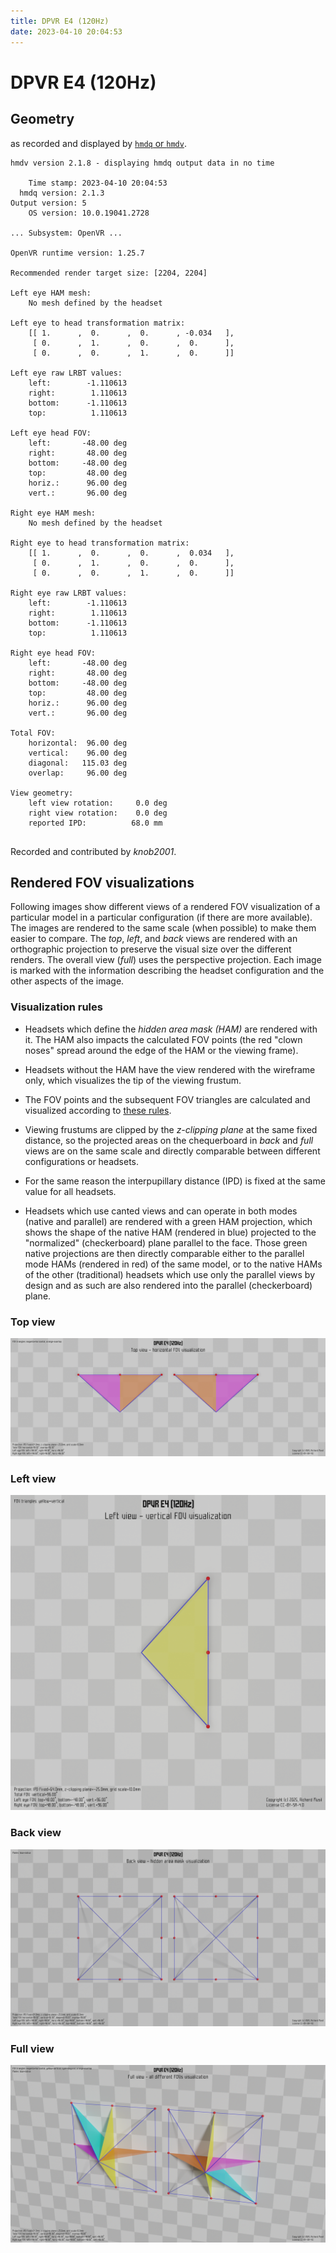 ```yaml
---
title: DPVR E4 (120Hz)
date: 2023-04-10 20:04:53
---
```

# DPVR E4 (120Hz)

## Geometry

as recorded and displayed by [`hmdq` or `hmdv`](https://github.com/risa2000/hmdq).
```
hmdv version 2.1.8 - displaying hmdq output data in no time

    Time stamp: 2023-04-10 20:04:53
  hmdq version: 2.1.3
Output version: 5
    OS version: 10.0.19041.2728

... Subsystem: OpenVR ...

OpenVR runtime version: 1.25.7

Recommended render target size: [2204, 2204]

Left eye HAM mesh:
    No mesh defined by the headset

Left eye to head transformation matrix:
    [[ 1.      ,  0.      ,  0.      , -0.034   ],
     [ 0.      ,  1.      ,  0.      ,  0.      ],
     [ 0.      ,  0.      ,  1.      ,  0.      ]]

Left eye raw LRBT values:
    left:        -1.110613
    right:        1.110613
    bottom:      -1.110613
    top:          1.110613

Left eye head FOV:
    left:       -48.00 deg
    right:       48.00 deg
    bottom:     -48.00 deg
    top:         48.00 deg
    horiz.:      96.00 deg
    vert.:       96.00 deg

Right eye HAM mesh:
    No mesh defined by the headset

Right eye to head transformation matrix:
    [[ 1.      ,  0.      ,  0.      ,  0.034   ],
     [ 0.      ,  1.      ,  0.      ,  0.      ],
     [ 0.      ,  0.      ,  1.      ,  0.      ]]

Right eye raw LRBT values:
    left:        -1.110613
    right:        1.110613
    bottom:      -1.110613
    top:          1.110613

Right eye head FOV:
    left:       -48.00 deg
    right:       48.00 deg
    bottom:     -48.00 deg
    top:         48.00 deg
    horiz.:      96.00 deg
    vert.:       96.00 deg

Total FOV:
    horizontal:  96.00 deg
    vertical:    96.00 deg
    diagonal:   115.03 deg
    overlap:     96.00 deg

View geometry:
    left view rotation:     0.0 deg
    right view rotation:    0.0 deg
    reported IPD:          68.0 mm


```
Recorded and contributed by _knob2001_.

## Rendered FOV visualizations

Following images show different views of a rendered FOV visualization of a
particular model in a particular configuration (if there are more available).
The images are rendered to the same scale (when possible) to make them easier
to compare. The _top_, _left_, and _back_ views are rendered with an
orthographic projection to preserve the visual size over the different renders.
The overall view (_full_) uses the perspective projection. Each image is marked
with the information describing the headset configuration and the other aspects
of the image.

### Visualization rules

* Headsets which define the _hidden area mask (HAM)_ are rendered with it. The
  HAM also impacts the calculated FOV points (the red "clown noses" spread
  around the edge of the HAM or the viewing frame).

* Headsets without the HAM have the view rendered with the wireframe only, which
  visualizes the tip of the viewing frustum.

* The FOV points and the subsequent FOV triangles are calculated and visualized
  according to [these
  rules](https://risa2000.github.io/vrdocs/docs/hmd_fov_calculation).

* Viewing frustums are clipped by the _z-clipping plane_ at the same fixed
  distance, so the projected areas on the chequerboard in _back_ and _full_
  views are on the same scale and directly comparable between different
  configurations or headsets.

* For the same reason the interpupillary distance (IPD) is fixed at the same
  value for all headsets.

* Headsets which use canted views and can operate in both modes (native and
  parallel) are rendered with a green HAM projection, which shows the shape of
  the native HAM (rendered in blue) projected to the "normalized"
  (checkerboard) plane parallel to the face. Those green native projections are
  then directly comparable either to the parallel mode HAMs (rendered in red)
  of the same model, or to the native HAMs of the other (traditional) headsets
  which use only the parallel views by design and as such are also rendered
  into the parallel (checkerboard) plane.

### Top view
[![DPVR E4 (120Hz) - top view](../images/E4_Native_R120_top.dmx.png)](../images/E4_Native_R120_top.dmx.png)

### Left view
[![DPVR E4 (120Hz) - left view](../images/E4_Native_R120_left.dmx.png)](../images/E4_Native_R120_left.dmx.png)

### Back view
[![DPVR E4 (120Hz) - back view](../images/E4_Native_R120_back.dmx.png)](../images/E4_Native_R120_back.dmx.png)

### Full view
[![DPVR E4 (120Hz) - full view](../images/E4_Native_R120_over.dmx.png)](../images/E4_Native_R120_over.dmx.png)

